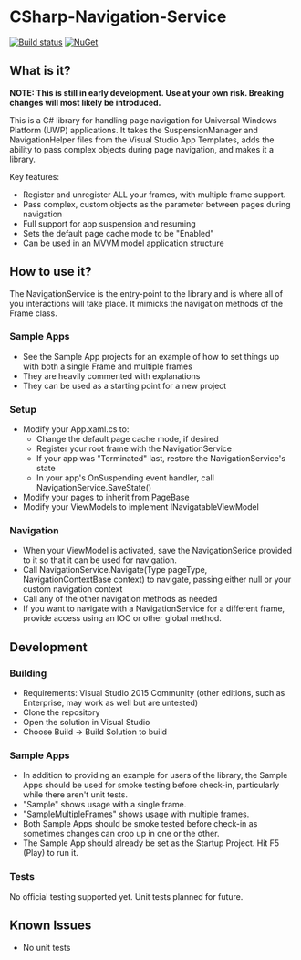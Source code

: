 # CSharp-Navigation-Service

[![Build status](https://ci.appveyor.com/api/projects/status/k3aeppeyvjf4db89/branch/master?svg=true)](https://ci.appveyor.com/project/ColinWilliams/csharp-navigation-service/branch/master) [![NuGet](https://img.shields.io/nuget/v/CSharp-Navigation-Service.svg?maxAge=2592000)](https://www.nuget.org/packages/CSharp-Navigation-Service/)

## What is it?
**NOTE: This is still in early development. Use at your own risk. Breaking changes will most likely be introduced.**

This is a C# library for handling page navigation for Universal Windows Platform (UWP) applications. It takes the SuspensionManager and NavigationHelper files from the Visual Studio App Templates, adds the ability to pass complex objects during page navigation, and makes it a library.

Key features:
* Register and unregister ALL your frames, with multiple frame support.
* Pass complex, custom objects as the parameter between pages during navigation
* Full support for app suspension and resuming
* Sets the default page cache mode to be "Enabled"
* Can be used in an MVVM model application structure

## How to use it?
The NavigationService is the entry-point to the library and is where all of you interactions will take place. It mimicks the navigation methods of the Frame class.

### Sample Apps
* See the Sample App projects for an example of how to set things up with both a single Frame and multiple frames
* They are heavily commented with explanations
* They can be used as a starting point for a new project

### Setup
* Modify your App.xaml.cs to:
  * Change the default page cache mode, if desired
  * Register your root frame with the NavigationService
  * If your app was "Terminated" last, restore the NavigationService's state
  * In your app's OnSuspending event handler, call NavigationService.SaveState()
* Modify your pages to inherit from PageBase
* Modify your ViewModels to implement INavigatableViewModel

### Navigation
* When your ViewModel is activated, save the NavigationSerice provided to it so that it can be used for navigation.
* Call NavigationService.Navigate(Type pageType, NavigationContextBase context) to navigate, passing either null or your custom navigation context
* Call any of the other navigation methods as needed
* If you want to navigate with a NavigationService for a different frame, provide access using an IOC or other global method.

## Development

### Building
* Requirements: Visual Studio 2015 Community (other editions, such as Enterprise, may work as well but are untested)
* Clone the repository
* Open the solution in Visual Studio
* Choose Build -> Build Solution to build

### Sample Apps
* In addition to providing an example for users of the library, the Sample Apps should be used for smoke testing before check-in, particularly while there aren't unit tests.
* "Sample" shows usage with a single frame.
* "SampleMultipleFrames" shows usage with multiple frames.
* Both Sample Apps should be smoke tested before check-in as sometimes changes can crop up in one or the other.
* The Sample App should already be set as the Startup Project. Hit F5 (Play) to run it.

### Tests
No official testing supported yet. Unit tests planned for future.

## Known Issues
* No unit tests
